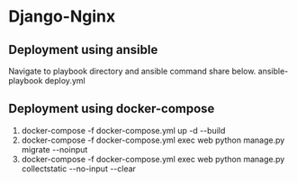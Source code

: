 # Django-Nginx

## Deployment using ansible
Navigate to playbook directory and ansible command share below.
ansible-playbook deploy.yml

## Deployment using docker-compose
1) docker-compose -f docker-compose.yml up -d --build
2) docker-compose -f docker-compose.yml exec web python manage.py migrate --noinput
3) docker-compose -f docker-compose.yml exec web python manage.py collectstatic --no-input --clear
